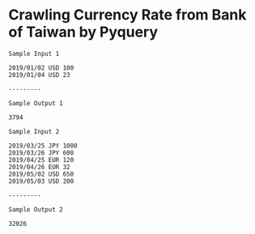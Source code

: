 # Crawling Currency Rate from Bank of Taiwan by Pyquery
```
Sample Input 1

2019/01/02 USD 100
2019/01/04 USD 23

---------

Sample Output 1

3794
```
```
Sample Input 2

2019/03/25 JPY 1000
2019/03/26 JPY 600
2019/04/25 EUR 120
2019/04/26 EUR 32
2019/05/02 USD 650
2019/05/03 USD 200

---------

Sample Output 2

32026
```
